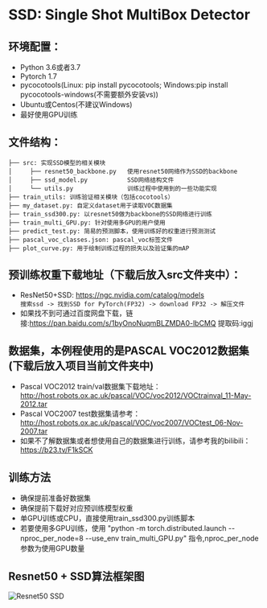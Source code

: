 # SSD: Single Shot MultiBox Detector

## 环境配置：
* Python 3.6或者3.7
* Pytorch 1.7  
* pycocotools(Linux: pip install pycocotools;
  Windows:pip install pycocotools-windows(不需要额外安装vs))
* Ubuntu或Centos(不建议Windows)
* 最好使用GPU训练

## 文件结构：
```
├── src: 实现SSD模型的相关模块    
│     ├── resnet50_backbone.py   使用resnet50网络作为SSD的backbone  
│     ├── ssd_model.py           SSD网络结构文件 
│     └── utils.py               训练过程中使用到的一些功能实现
├── train_utils: 训练验证相关模块（包括cocotools）  
├── my_dataset.py: 自定义dataset用于读取VOC数据集    
├── train_ssd300.py: 以resnet50做为backbone的SSD网络进行训练    
├── train_multi_GPU.py: 针对使用多GPU的用户使用    
├── predict_test.py: 简易的预测脚本，使用训练好的权重进行预测测试    
├── pascal_voc_classes.json: pascal_voc标签文件    
├── plot_curve.py: 用于绘制训练过程的损失以及验证集的mAP     
```

## 预训练权重下载地址（下载后放入src文件夹中）：
* ResNet50+SSD: https://ngc.nvidia.com/catalog/models  
 `搜索ssd -> 找到SSD for PyTorch(FP32) -> download FP32 -> 解压文件`
* 如果找不到可通过百度网盘下载，链接:https://pan.baidu.com/s/1byOnoNuqmBLZMDA0-lbCMQ 提取码:iggj 

## 数据集，本例程使用的是PASCAL VOC2012数据集(下载后放入项目当前文件夹中)
* Pascal VOC2012 train/val数据集下载地址：http://host.robots.ox.ac.uk/pascal/VOC/voc2012/VOCtrainval_11-May-2012.tar
* Pascal VOC2007 test数据集请参考：http://host.robots.ox.ac.uk/pascal/VOC/voc2007/VOCtest_06-Nov-2007.tar
* 如果不了解数据集或者想使用自己的数据集进行训练，请参考我的bilibili：https://b23.tv/F1kSCK

## 训练方法
* 确保提前准备好数据集
* 确保提前下载好对应预训练模型权重
* 单GPU训练或CPU，直接使用train_ssd300.py训练脚本
* 若要使用多GPU训练，使用 "python -m torch.distributed.launch --nproc_per_node=8 --use_env train_multi_GPU.py" 指令,nproc_per_node参数为使用GPU数量

## Resnet50 + SSD算法框架图
![Resnet50 SSD](https://github.com/WZMIAOMIAO/deep-learning-for-image-processing/raw/master/pytorch_object_detection/ssd/res50_ssd.png) 
